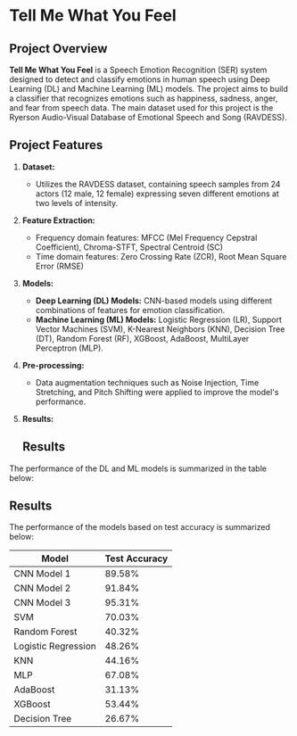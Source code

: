 # **Tell Me What You Feel**

## **Project Overview**

**Tell Me What You Feel** is a Speech Emotion Recognition (SER) system designed to detect and classify emotions in human speech using Deep Learning (DL) and Machine Learning (ML) models. The project aims to build a classifier that recognizes emotions such as happiness, sadness, anger, and fear from speech data. The main dataset used for this project is the Ryerson Audio-Visual Database of Emotional Speech and Song (RAVDESS).

## **Project Features**
1. **Dataset:**
   - Utilizes the RAVDESS dataset, containing speech samples from 24 actors (12 male, 12 female) expressing seven different emotions at two levels of intensity.
   
2. **Feature Extraction:**
   - Frequency domain features: MFCC (Mel Frequency Cepstral Coefficient), Chroma-STFT, Spectral Centroid (SC)
   - Time domain features: Zero Crossing Rate (ZCR), Root Mean Square Error (RMSE)

3. **Models:**
   - **Deep Learning (DL) Models:** CNN-based models using different combinations of features for emotion classification.
   - **Machine Learning (ML) Models:** Logistic Regression (LR), Support Vector Machines (SVM), K-Nearest Neighbors (KNN), Decision Tree (DT), Random Forest (RF), XGBoost, AdaBoost, MultiLayer Perceptron (MLP).

4. **Pre-processing:**
   - Data augmentation techniques such as Noise Injection, Time Stretching, and Pitch Shifting were applied to improve the model's performance.

5. **Results:**
   ## **Results**
The performance of the DL and ML models is summarized in the table below:

## **Results**
The performance of the models based on test accuracy is summarized below:

| **Model**           | **Test Accuracy** |
|---------------------|-------------------|
| CNN Model 1         | 89.58%            |
| CNN Model 2         | 91.84%            |
| CNN Model 3         | 95.31%            |
| SVM                 | 70.03%            |
| Random Forest       | 40.32%            |
| Logistic Regression | 48.26%            |
| KNN                 | 44.16%            |
| MLP                 | 67.08%            |
| AdaBoost            | 31.13%            |
| XGBoost             | 53.44%            |
| Decision Tree       | 26.67%            |


 

